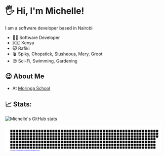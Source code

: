 # 🖐 Hi, I'm Michelle!
I am a software developer based in Nairobi

- 👩‍💻 Software Developer
- 🇰🇪 Kenya
- 😺 Rafiki
- 🪴 Spiky, Chopstick, Slusheous, Mery, Groot
- 😍 Sci-Fi, Swimming, Gardening 

## 😉 About Me 
- At [Moringa School](https://moringaschool.com/)

## 📈 Stats:
![Michelle's GitHub stats](https://github-readme-stats.vercel.app/api?username=vantablanta)

![gitartwork](gitartwork.svg)
